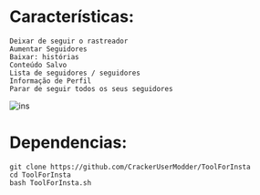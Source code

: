 

# Características:

```
Deixar de seguir o rastreador
Aumentar Seguidores
Baixar: histórias
Conteúdo Salvo
Lista de seguidores / seguidores
Informação de Perfil
Parar de seguir todos os seus seguidores
```

![ins](https://user-images.githubusercontent.com/34893261/53686880-d50f6000-3d0b-11e9-8c42-cab1ad30b24e.png)

# Dependencias:
```
git clone https://github.com/CrackerUserModder/ToolForInsta
cd ToolForInsta
bash ToolForInsta.sh
```
